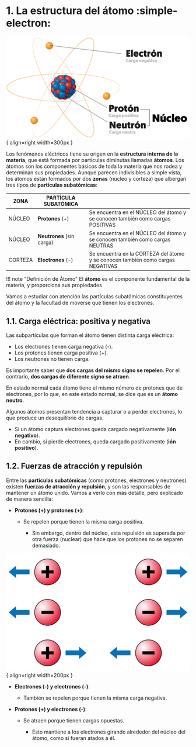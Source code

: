 # 1. La estructura del átomo :simple-electron:

![Átomo](media/atomo.png){ align=right width=300px }

Los fenómenos eléctricos tiene su origen en la **estructura interna de la materia**, que está formada por partículas diminutas llamadas **átomos**. Los átomos son los componentes básicos de toda la materia que nos rodea y determinan sus propiedades. Aunque parecen indivisibles a simple vista, los átomos están formados por dos **zonas** (núcleo y corteza) que albergan tres tipos de **partículas subatómicas**:



| ZONA | PARTÍCULA SUBATÓMICA |  |
| ------------ | ------------- | ------------ |
| NÚCLEO  | **Protones** (+)          | Se encuentra en el NÚCLEO del átomo y se conocen también como cargas POSITIVAS  |
| NÚCLEO  | **Neutrones** (sin carga) | Se encuentra en el NÚCLEO del átomo y se conocen también como cargas NEUTRAS    |
| CORTEZA  | **Electrones** (-) | Se encuentra en la CORTEZA del átomo y se conocen también como cargas NEGATIVAS    |

!!! note "Definición de Átomo"
    El **átomo** es el componente fundamental de la materia, y proporciona sus propiedades


Vamos a estudiar con atención las partículas subatómicas constituyentes del átomo y la facultad de moverse que tienen los electrones.

## 1.1. Carga eléctrica: positiva y negativa

Las subpartículas que forman el átomo tienen distinta carga eléctrica:

- Los electrones tienen carga negativa (-).
- Los protones tienen carga positiva (+).
- Los neutrones no tienen carga.

Es importante saber que **dos cargas del mismo signo se repelen**. Por el contrario, **dos cargas de diferente signo se atraen**.

En estado normal cada átomo tiene el mismo número de protones que de electrones, por lo que, en este estado normal, se dice que es un **átomo neutro**.

Algunos átomos presentan tendencia a capturar o a perder electrones, lo que produce un desequilibrio de cargas.

- Si un átomo captura electrones queda cargado negativamente (**ión negativo**).
- En cambio, si pierde electrones, queda cargado positivamente (**ión positivo**).

## 1.2. Fuerzas de atracción y repulsión

Entre las **partículas subatómicas** (como protones, electrones y neutrones)  existen **fuerzas de atracción y repulsión**, y son las responsables de mantener un átomo unido. Vamos a verlo con más detalle, pero explicado de manera sencilla:

* **Protones (+) y protones (+)**:

    * Se repelen porque tienen la misma carga positiva.
  
        * Sin embargo, dentro del núcleo, esta repulsión es superada por otra fuerza (nuclear) que hace que los protones no se separen demasiado.


![Cargas](media/cargas.png){ align=right width=200px }    

* **Electrones (-) y electrones (-)**:

    * También se repelen porque tienen la misma carga negativa.

* **Protones (+) y electrones (-)**:

    * Se atraen porque tienen cargas opuestas.

      * Esto mantiene a los electrones girando alrededor del núcleo del átomo, como si fueran atados a él.
